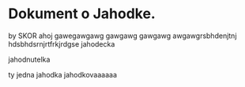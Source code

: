 # Dokument o Jahodke.
by SKOR ahoj
gawegawgawg
gawgawg
gawgawg
awgawgrsbhdenjtnj
hdsbhdsrnjrtfrkjrdgse
 jahodecka


jahodnutelka


ty jedna jahodka jahodkovaaaaaa
